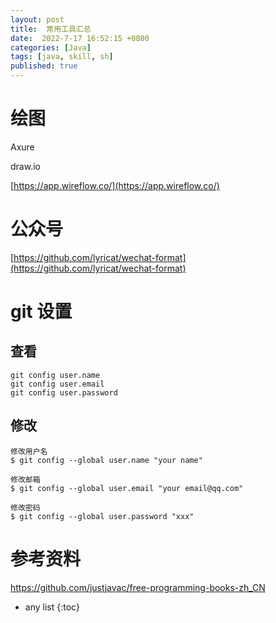 ```yaml
---
layout: post
title:  常用工具汇总
date:  2022-7-17 16:52:15 +0800
categories: [Java]
tags: [java, skill, sh]
published: true
---
```


# 绘图

Axure 

draw.io

[https://app.wireflow.co/](https://app.wireflow.co/)

# 公众号

[https://github.com/lyricat/wechat-format](https://github.com/lyricat/wechat-format)

# git 设置

## 查看

```
git config user.name
git config user.email
git config user.password
```

## 修改

```
修改用户名
$ git config --global user.name "your name"

修改邮箱
$ git config --global user.email "your email@qq.com"

修改密码
$ git config --global user.password "xxx"
```


# 参考资料

https://github.com/justjavac/free-programming-books-zh_CN

* any list
{:toc}